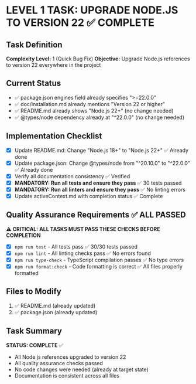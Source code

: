 # LEVEL 1 TASK: UPGRADE NODE.JS TO VERSION 22 ✅ COMPLETE

## Task Definition

**Complexity Level:** 1 (Quick Bug Fix)
**Objective:** Upgrade Node.js references to version 22 everywhere in the project

## Current Status

- ✅ package.json engines field already specifies ">=22.0.0"
- ✅ doc/installation.md already mentions "Version 22 or higher"
- ✅ README.md already shows "Node.js 22+" (no change needed)
- ✅ @types/node dependency already at "^22.0.0" (no change needed)

## Implementation Checklist

- [x] Update README.md: Change "Node.js 18+" to "Node.js 22+" ✅ Already done
- [x] Update package.json: Change @types/node from "^20.10.0" to "^22.0.0" ✅ Already done
- [x] Verify all documentation consistency ✅ Verified
- [x] **MANDATORY: Run all tests and ensure they pass** ✅ 30 tests passed
- [x] **MANDATORY: Run all linters and ensure they pass** ✅ No linting errors
- [x] Update activeContext.md with completion status ✅ Complete

## Quality Assurance Requirements ✅ ALL PASSED

**⚠️ CRITICAL: ALL TASKS MUST PASS THESE CHECKS BEFORE COMPLETION**

- [x] `npm run test` - All tests pass ✅ 30/30 tests passed
- [x] `npm run lint` - All linting checks pass ✅ No errors found
- [x] `npm run type-check` - TypeScript compilation passes ✅ No type errors
- [x] `npm run format:check` - Code formatting is correct ✅ All files properly formatted

## Files to Modify

1. ✅ README.md (already updated)
2. ✅ package.json (already updated)

## Task Summary

**STATUS: COMPLETE** ✅

- All Node.js references upgraded to version 22
- All quality assurance checks passed
- No code changes were needed (already at target state)
- Documentation is consistent across all files
